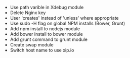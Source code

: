 * Use path varible in Xdebug module
* Delete Nginx key
* User 'creates' instead of 'unless' where appropriate
* Use sudo -H flag on global NPM installs (Bower, Grunt)
* Add npm install to nodejs module
* Add bower install to bower module
* Add grunt command to grunt module
* Create swap module
* Switch host name to use xip.io
